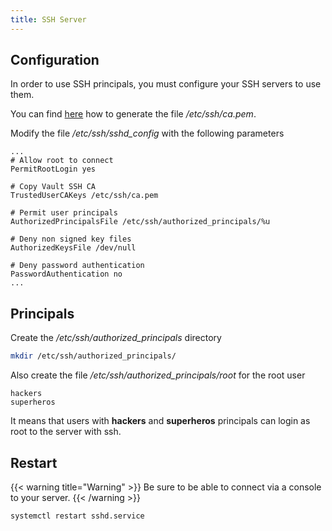 ```yaml
---
title: SSH Server
---
```


## Configuration

In order to use SSH principals, you must configure your SSH servers to use them.

You can find [here](/getting-started/vault/#export-ca-public-key) how to generate the file */etc/ssh/ca.pem*.

Modify the file */etc/ssh/sshd_config* with the following parameters

```
...
# Allow root to connect
PermitRootLogin yes

# Copy Vault SSH CA
TrustedUserCAKeys /etc/ssh/ca.pem

# Permit user principals
AuthorizedPrincipalsFile /etc/ssh/authorized_principals/%u

# Deny non signed key files
AuthorizedKeysFile /dev/null

# Deny password authentication
PasswordAuthentication no
...
``` 

## Principals


Create the */etc/ssh/authorized_principals* directory
```sh
mkdir /etc/ssh/authorized_principals/
```

Also create the file */etc/ssh/authorized_principals/root* for the root user
```
hackers
superheros
```
It means that users with **hackers** and **superheros** principals can login as root to the server with ssh.

## Restart

{{< warning title="Warning" >}}
Be sure to be able to connect via a console to your server.
{{< /warning >}}

```sh
systemctl restart sshd.service
```